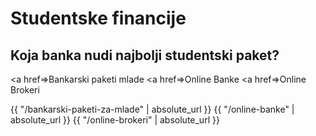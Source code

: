 # Studentske financije 
## Koja banka nudi najbolji studentski paket?


<a href=>Bankarski paketi mlade</a>
<a href=>Online Banke</a>
<a href=>Online Brokeri</a>

{{ "/bankarski-paketi-za-mlade" | absolute_url }}
{{ "/online-banke" | absolute_url }}
{{ "/online-brokeri" | absolute_url }}
